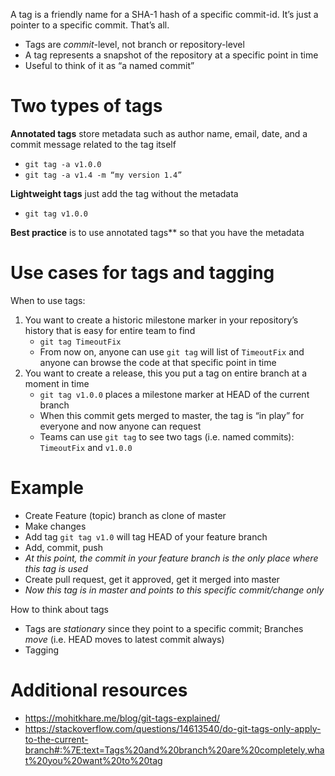 A tag is a friendly name for a SHA-1 hash of a specific commit-id. It’s just a  pointer to a specific commit. That’s all. 
- Tags are *commit*-level, not branch or repository-level
- A tag represents a snapshot of the repository at a specific point in time
- Useful to think of it as “a named commit”

# Two types of tags

**Annotated tags** store metadata such as author name, email, date, and a commit message related to the tag itself
- `git tag -a v1.0.0`
- `git tag -a v1.4 -m “my version 1.4”`

**Lightweight tags** just add the tag without the metadata 
- `git tag v1.0.0`

**Best practice** is to use annotated tags** so that you have the metadata

# Use cases for tags and tagging

When to use tags:
1. You want to create a historic milestone marker in your repository’s history that is easy for entire team to find
   - `git tag TimeoutFix`
   - From now on, anyone can use `git tag` will list of `TimeoutFix` and anyone can browse the code at that specific point in time
1. You want to create a release, this you put a tag on entire branch at a moment in time 
   - `git tag v1.0.0` places a milestone marker at HEAD of the current branch
   - When this commit gets merged to master, the tag is “in play” for everyone and now anyone can request 
   - Teams can use `git tag` to see two tags (i.e. named commits): `TimeoutFix` and `v1.0.0`

# Example

- Create Feature (topic) branch as clone of master
- Make changes 
- Add tag `git tag v1.0` will tag HEAD of your feature branch 
- Add, commit, push
- *At this point, the commit in your feature branch is the only place where this tag is used*
- Create pull request, get it approved, get it merged into master
- *Now this tag is in master and points to this specific commit/change only*

How to think about tags
- Tags are *stationary* since they point to a specific commit; Branches *move* (i.e. HEAD moves to latest commit always)
- Tagging 

# Additional resources
- https://mohitkhare.me/blog/git-tags-explained/
- https://stackoverflow.com/questions/14613540/do-git-tags-only-apply-to-the-current-branch#:%7E:text=Tags%20and%20branch%20are%20completely,what%20you%20want%20to%20tag